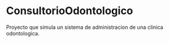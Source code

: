 # ConsultorioOdontologico
Proyecto que simula un sistema de administracion de una clinica odontologica.
